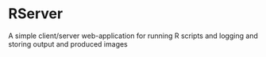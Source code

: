 RServer
=======

A simple client/server web-application for running R scripts and logging and storing output and produced images

